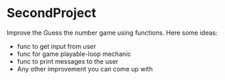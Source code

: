 # SecondProject
Improve the Guess the number game using functions. Here some ideas:
- func to get input from user
- func for game playable-loop mechanic
- func to print messages to the user
- Any other improvement you can come up with
